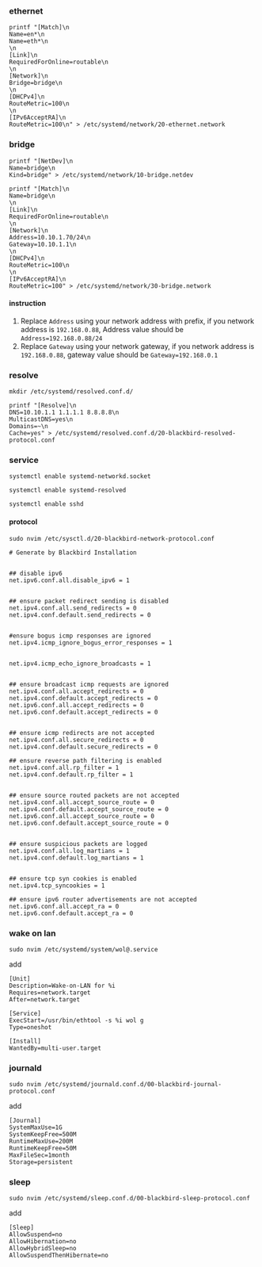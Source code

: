 ### ethernet

```
printf "[Match]\n
Name=en*\n
Name=eth*\n
\n
[Link]\n
RequiredForOnline=routable\n
\n
[Network]\n
Bridge=bridge\n
\n
[DHCPv4]\n
RouteMetric=100\n
\n
[IPv6AcceptRA]\n
RouteMetric=100\n" > /etc/systemd/network/20-ethernet.network
```


### bridge

```
printf "[NetDev]\n
Name=bridge\n
Kind=bridge" > /etc/systemd/network/10-bridge.netdev
```

```
printf "[Match]\n
Name=bridge\n
\n
[Link]\n
RequiredForOnline=routable\n
\n
[Network]\n
Address=10.10.1.70/24\n
Gateway=10.10.1.1\n
\n
[DHCPv4]\n
RouteMetric=100\n
\n
[IPv6AcceptRA]\n
RouteMetric=100" > /etc/systemd/network/30-bridge.network
```
#### instruction

1. Replace `Address` using your network address with prefix, if you network address is `192.168.0.88`, Address value should be `Address=192.168.0.88/24`   
2. Replace `Gateway` using your network gateway, if you network address is `192.168.0.88`, gateway value should be `Gateway=192.168.0.1`


### resolve

```
mkdir /etc/systemd/resolved.conf.d/
```

```
printf "[Resolve]\n
DNS=10.10.1.1 1.1.1.1 8.8.8.8\n
MulticastDNS=yes\n
Domains=~\n
Cache=yes" > /etc/systemd/resolved.conf.d/20-blackbird-resolved-protocol.conf
```


### service

```
systemctl enable systemd-networkd.socket
```

```
systemctl enable systemd-resolved
```

```
systemctl enable sshd
```

#### protocol

```
sudo nvim /etc/sysctl.d/20-blackbird-network-protocol.conf
```

```
# Generate by Blackbird Installation


## disable ipv6
net.ipv6.conf.all.disable_ipv6 = 1


## ensure packet redirect sending is disabled
net.ipv4.conf.all.send_redirects = 0
net.ipv4.conf.default.send_redirects = 0


#ensure bogus icmp responses are ignored
net.ipv4.icmp_ignore_bogus_error_responses = 1


net.ipv4.icmp_echo_ignore_broadcasts = 1


## ensure broadcast icmp requests are ignored 
net.ipv4.conf.all.accept_redirects = 0
net.ipv4.conf.default.accept_redirects = 0
net.ipv6.conf.all.accept_redirects = 0
net.ipv6.conf.default.accept_redirects = 0


## ensure icmp redirects are not accepted 
net.ipv4.conf.all.secure_redirects = 0
net.ipv4.conf.default.secure_redirects = 0

## ensure reverse path filtering is enabled
net.ipv4.conf.all.rp_filter = 1
net.ipv4.conf.default.rp_filter = 1


## ensure source routed packets are not accepted
net.ipv4.conf.all.accept_source_route = 0
net.ipv4.conf.default.accept_source_route = 0
net.ipv6.conf.all.accept_source_route = 0
net.ipv6.conf.default.accept_source_route = 0


## ensure suspicious packets are logged
net.ipv4.conf.all.log_martians = 1
net.ipv4.conf.default.log_martians = 1


## ensure tcp syn cookies is enabled
net.ipv4.tcp_syncookies = 1

## ensure ipv6 router advertisements are not accepted
net.ipv6.conf.all.accept_ra = 0
net.ipv6.conf.default.accept_ra = 0
```

### wake on lan 
```
sudo nvim /etc/systemd/system/wol@.service 
```
add

```
[Unit]
Description=Wake-on-LAN for %i
Requires=network.target
After=network.target

[Service]
ExecStart=/usr/bin/ethtool -s %i wol g
Type=oneshot

[Install]
WantedBy=multi-user.target
```

### journald
```
sudo nvim /etc/systemd/journald.conf.d/00-blackbird-journal-protocol.conf 
```
add
```
[Journal]
SystemMaxUse=1G
SystemKeepFree=500M
RuntimeMaxUse=200M
RuntimeKeepFree=50M
MaxFileSec=1month
Storage=persistent
```
### sleep
```
sudo nvim /etc/systemd/sleep.conf.d/00-blackbird-sleep-protocol.conf 
```
add
```
[Sleep]
AllowSuspend=no
AllowHibernation=no
AllowHybridSleep=no
AllowSuspendThenHibernate=no
```
